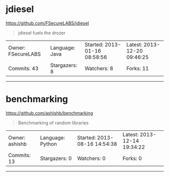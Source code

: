 # jdiesel

https://github.com/FSecureLABS/jdiesel
<blockquote>
jdiesel fuels the drozer
</blockquote>

<table>
<tr><td>Owner: FSecureLABS</td>
    <td>Language: Java</td>
    <td>Started: 2013-01-16 08:58:56</td>
    <td>Latest: 2013-12-20 09:46:25</td></tr>
<tr><td>Commits: 43</td>
    <td>Stargazers: 8</td>
    <td>Watchers: 8</td>
    <td>Forks: 11</td></tr>
</table>

---

# benchmarking

https://github.com/ashishb/benchmarking
<blockquote>
Benchmarking of random libraries
</blockquote>

<table>
<tr><td>Owner: ashishb</td>
    <td>Language: Python</td>
    <td>Started: 2013-08-16 14:54:38</td>
    <td>Latest: 2013-12-14 19:34:22</td></tr>
<tr><td>Commits: 13</td>
    <td>Stargazers: 0</td>
    <td>Watchers: 0</td>
    <td>Forks: 0</td></tr>
</table>

---

